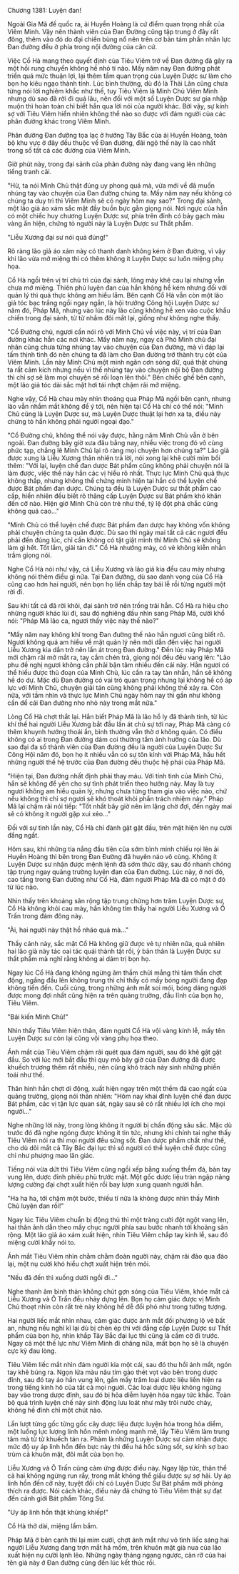 




Chương 1381: Luyện đan!


Ngoài Gia Mã đế quốc ra, ải Huyền Hoàng là cứ điểm quan trọng nhất của Viêm Minh. Vậy nên thành viên của Đan Đường cũng tập trung ở đây rất đông, thêm vào đó do đại chiến bùng nổ nên trên cơ bản tám phần nhân lực Đan đường đều ở phía trong nội đường của căn cứ.

Việc Cổ Hà mang theo quyết định của Tiêu Viêm trở về Đan đường đã gây ra một hồi rung chuyển không hề nhỏ tí nào. Mấy năm nay Đan đường phát triển quá mức thuận lợi, lại thêm tầm quan trọng của Luyện Dược sư làm cho bọn họ kiêu ngạo thành tính. Lúc bình thường, dù đó là Thải Lân cũng chưa từng nói lời nghiêm khắc như thế, tuy Tiêu Viêm là Minh Chủ Viêm Minh nhưng dù sao đã rời đi quá lâu, nên đối với một số Luyện Dược sư gia nhập muộn thì hoàn toàn chỉ biết hắn qua lời nói của người khác. Bởi vậy, sự kính sợ với Tiêu Viêm hiển nhiên không thể nào so được với đám người của các phân đường khác trong Viêm Minh.

Phân đường Đan đường tọa lạc ở hướng Tây Bắc của ải Huyền Hoàng, toàn bộ khu vực ở đây đều thuộc về Đan đường, đãi ngộ thế này là cao nhất trong số tất cả các đường của Viêm Minh.

Giờ phút này, trong đại sảnh của phân đường này đang vang lên những tiếng tranh cãi.

"Hừ, ta nói Minh Chủ thật đúng uy phong quá mà, vừa mới về đã muốn nhúng tay vào chuyện của Đan đường chúng ta. Mấy năm nay nếu không có chúng ta duy trì thì Viêm Minh sẽ có ngày hôm nay sao?" Trong đại sảnh, một lão giả áo xám sắc mặt đầy buồn bực gằn giọng nói. Nơi ngực của hắn có một chiếc huy chương Luyện Dược sư, phía trên đỉnh có bảy gạch màu vàng ẩn hiện, chứng tỏ người này là Luyện Dược sư Thất phẩm.

"Liễu Xương đại sư nói quá đúng!"

Rõ ràng lão giả áo xám này có thanh danh không kém ở Đan đường, vì vậy khi lão vừa mở miệng thì có thêm không ít Luyện Dược sư luôn miệng phụ họa.

Cổ Hà ngồi trên vị trí chủ trì của đại sảnh, lông mày khẽ cau lại nhưng vẫn chưa mở miệng. Thiên phú luyện đan của hắn không hề kém nhưng đối với quản lý thì quả thực không am hiểu lắm. Bên cạnh Cổ Hà vẫn còn một lão giả tóc bạc trắng ngồi ngay ngắn, là hội trưởng Công hội Luyện Dược sư năm đó, Pháp Mã, nhưng vào lúc này lão cũng không hề xen vào cuộc khẩu chiến trong đại sảnh, từ từ nhắm đôi mắt lại, giống như không nghe thấy.

"Cổ Đường chủ, ngươi cần nói rõ với Minh Chủ về việc này, vị trí của Đan đường khác hẳn các nơi khác. Mấy năm nay, ngay cả Phó Minh chủ đại nhân cũng chưa từng nhúng tay vào chuyện của Đan đường, mà vì đáp lại tấm thịnh tình đó nên chúng ta đã làm cho Đan đường trở thành trụ cột của Viêm Minh. Lần này Minh Chủ một mình ngăn cơn sóng dữ, quả thật chúng ta rất cảm kích nhưng nếu vì thế nhúng tay vào chuyện nội bộ Đan đường thì chỉ sợ sẽ làm mọi chuyện sẽ rối loạn lên thôi." Bên chiếc ghế bên cạnh, một lão giả tóc dài sắc mặt hơi tái nhợt chậm rãi mở miệng.

Nghe vậy, Cổ Hà chau mày nhìn thoáng qua Pháp Mã ngồi bên cạnh, nhưng lão vẫn nhắm mắt không để ý tới, nên hiện tại Cổ Hà chỉ có thể nói: "Minh Chủ cũng là Luyện Dược sư, mà Luyện Dược thuật lại hơn xa ta, điều này chứng tỏ hắn không phải người ngoại đạo."

"Cổ Đường chủ, không thể nói vậy được, hằng năm Minh Chủ vẫn ở bên ngoài. Đan đường bây giờ xưa đâu bằng nay, nhiều việc trong đó vô cùng phức tạp, chẳng lẽ Minh Chủ lại rõ ràng mọi chuyện hơn chúng ta?" Lão giả được xưng là Liễu Xương thản nhiên trả lời, nói xong lại khẽ cười mỉm bồi thêm: "Với lại, luyện chế đan dược Bát phẩm cũng không phải chuyện nói là làm được, việc thế này hẳn các vị hiểu rõ nhất. Thực lực Minh Chủ quả thực không thấp, nhưng không thể chứng minh hiện tại hắn có thể luyện chế được Bát phẩm đan dược. Chúng ta đều là Luyện Dược sư thất phẩm cao cấp, hiển nhiên đều biết rõ thăng cấp Luyện Dược sư Bát phẩm khó khăn đến cỡ nào. Hiện giờ Minh Chủ còn trẻ như thế, tỷ lệ đột phá chắc cũng không quá cao…"

"Minh Chủ có thể luyện chế được Bát phẩm đan dược hay không vốn không phải chuyện chúng ta quản được. Dù sao thì ngày mai tất cả các ngươi đều phải đến đúng lúc, chỉ cần không có tật giật mình thì Minh Chủ sẽ không làm gì hết. Tốt lắm, giải tán đi." Cổ Hà nhướng mày, có vẻ không kiễn nhẫn trầm giọng nói.

Nghe Cổ Hà nói như vậy, cả Liễu Xương và lão giả kia đều cau mày nhưng không nói thêm điều gì nữa. Tại Đan đường, dù sao danh vọng của Cổ Hà cũng cao hơn hai người, nên bọn họ liền chắp tay bái lễ rồi từng người một rời đi.

Sau khi tất cả đã rời khỏi, đại sảnh trở nên trống trải hẳn. Cổ Hà ra hiệu cho những người khác lùi đi, sau đó nghiêng đầu nhìn sang Pháp Mã, cười khổ nói: "Pháp Mã lão ca, ngươi thấy việc này thế nào?"

"Mấy năm nay không khí trong Đan đường thế nào hẳn ngươi cũng biết rõ. Ngươi không quá am hiểu về mặt quản lý nên mới dẫn đến việc hai người Liễu Xương kia dần trở nên lấn át trong Đan đường." Đến lúc này Pháp Mã mới chậm rãi mở mắt ra, tay cầm chén trà, giọng nói đều đều vang lên: "Lão phu đề nghị ngươi không cần phải bận tâm nhiều đến cái này. Hẳn ngươi có thể hiểu được thủ đoạn của Minh Chủ, lúc cần ra tay tàn nhẫn, hắn sẽ không hề do dự. Mặc dù Đan đường có vai trò quan trọng nhưng lại không hề có áp lực với Minh Chủ, chuyện giải tán cũng không phải không thể xảy ra. Còn nữa, với tầm nhìn và thực lực Minh Chủ ngày hôm nay thì gần như không cần để cái Đan đường nho nhỏ này trong mắt nữa."

Lòng Cổ Hà chợt thắt lại. Hắn biết Pháp Mã là lão hồ ly đã thành tinh, từ lúc khí thế hai người Liễu Xương bắt đầu lấn át chủ sự tới nay, Pháp Mã càng có thêm khuynh hướng thoái ẩn, bình thường vẫn thờ ơ không quản. Có điều không có ai trong Đan đường dám coi thường tầm ảnh hưởng của lão. Dù sao đại đa số thành viên của Đan đường đều là người của Luyện Dược Sư Công Hội năm đó, bọn họ ít nhiều vẫn có sự tôn kính với Pháp Mã, hầu hết những người thế hệ trước của Đan đường đều thuộc hệ phái của Pháp Mã.

"Hiện tại, Đan đường nhất định phải thay máu. Với tính tình của Minh Chủ, hắn sẽ không để yên cho sự tình phát triển theo hướng này. May là tuy ngươi không am hiểu quản lý, nhưng chưa từng tham gia vào việc nào, chứ nếu không thì chỉ sợ ngươi sẽ khó thoát khỏi phần trách nhiệm này." Pháp Mã lại chậm rãi nói tiếp: "Tốt nhất bây giờ nên im lặng chờ đợi, đến ngày mai sẽ có không ít người gặp xui xẻo…"

Đối với sự tình lần này, Cổ Hà chỉ đành gật gật đầu, trên mặt hiện lên nụ cười đắng ngắt.

Hôm sau, khi những tia nắng đầu tiên của sớm bình minh chiếu rọi lên ải Huyền Hoàng thì bên trong Đan Đường đã huyên náo vô cùng. Không ít Luyện Dược sư nhận được mệnh lệnh đã sớm thức dậy, sau đó nhanh chóng tập trung ngay quảng trường luyện đan của Đan đường. Lúc này, ở nơi đó, cao tầng trong Đan đường như Cổ Hà, đám người Pháp Mã đã có mặt ở đó từ lúc nào.

Nhìn thấy trên khoảng sân rộng tập trung chừng hơn trăm Luyện Dược sư, Cổ Hà không khỏi cau mày, hắn không tìm thấy hai người Liễu Xương và Ô Trấn trong đám đông này.

"Ài, hai người này thật hồ nháo quá mà…"

Thấy cảnh này, sắc mặt Cổ Hà không giữ được vẻ tự nhiên nữa, quả nhiên hai lão già này tác oai tác quái thành tật rồi, ỷ bản thân là Luyện Dược sư thất phẩm mà nghĩ rằng không ai dám trị bọn họ.

Ngay lúc Cổ Hà đang không ngừng âm thầm chửi mắng thì tâm thần chợt động, ngẩng đầu lên không trung thì chỉ thấy có mấy bóng người đang đạp không tiến đến. Cuối cùng, trong những ánh mắt soi mói, bóng dáng người được mong đợi nhất cũng hiện ra trên quảng trường, đầu lĩnh của bọn họ, Tiêu Viêm.

"Bái kiến Minh Chủ!"

Nhìn thấy Tiêu Viêm hiện thân, đám người Cổ Hà vội vàng kính lễ, mấy tên Luyện Dược sư còn lại cũng vội vàng phụ họa theo.

Ánh mắt của Tiêu Viêm chậm rãi quét qua đám người, sau đó khẽ gật gật đầu. So với lúc mới bắt đầu thì quy mô bây giờ của Đan đường đã được khuếch trương thêm rất nhiều, nên cũng khó trách nảy sinh những phiền toái như thế.

Thân hình hắn chợt di động, xuất hiện ngay trên một thềm đá cao ngất của quảng trường, giọng nói thản nhiên: "Hôm nay khai đỉnh luyện chế đan dược Bát phẩm, các vị tận lực quan sát, ngày sau sẽ có rất nhiều lợi ích cho mọi người…"

Nghe những lời này, trong lòng không ít người bị chấn động sâu sắc. Mặc dù trước đó đã nghe ngóng được không ít tin tức, nhưng khi chính tai nghe thấy Tiêu Viêm nói ra thì mọi người đều sửng sốt. Đan dược phẩm chất như thế, cho dù dõi mắt cả Tây Bắc đại lục thì số người có thể luyện chế được cũng chỉ như phượng mao lân giác.

Tiếng nói vừa dứt thì Tiêu Viêm cũng ngồi xếp bằng xuống thềm đá, bàn tay vung lên, dược đỉnh phiêu phù trước mặt. Một gốc dược liệu tràn ngập năng lượng cường đại chợt xuất hiện rồi bay lượn xung quanh người hắn.

"Ha ha ha, tới chậm một bước, thiếu tí nữa là không được nhìn thấy Minh Chủ luyện đan rồi!"

Ngay lúc Tiêu Viêm chuẩn bị động thủ thì một tràng cười đột ngột vang lên, hai thân ảnh dẫn theo mấy chục người phía sau bước nhanh tới khoảng sân rộng. Một lão giả áo xám xuất hiện, nhìn Tiêu Viêm chắp tay kinh lễ, sau đó miệng cười khẩy nói to.

Ánh mắt Tiêu Viêm nhìn chằm chằm đoàn người này, chậm rãi đảo qua đảo lại, một nụ cười khó hiểu chợt xuất hiện trên môi.

"Nếu đã đến thì xuống dưới ngồi đi…"

Nghe thanh âm bình thản không chút gợn sóng của Tiêu Viêm, khóe mắt cả Liễu Xương và Ô Trấn đều nhảy dựng lên. Bọn họ cảm giác được vị Minh Chủ thoạt nhìn còn rất trẻ này không hề dễ đối phó như trong tưởng tượng.

Hai người liếc mắt nhìn nhau, cảm giác được ánh mắt đối phương lộ vẻ bất an, nhưng nếu nghĩ kĩ lại dù bị chèn ép thì với đẳng cấp Luyện Dược sư Thất phẩm của bọn họ, nhìn khắp Tây Bắc đại lục thì cũng là cầm cờ đi trước. Ngay cả một thế lực như Viêm Minh đi chăng nữa, mất bọn họ sẽ là chuyện cực kỳ đau lòng.

Tiêu Viêm liếc mắt nhìn đám người kia một cái, sau đó thu hồi ánh mắt, ngón tay khẽ búng ra. Ngọn lửa màu nâu tím gào thét vọt vào bên trong dược đỉnh, sau đó tay áo hắn vung lên, gần mấy trăm loại dược liệu liền hiện ra trong tiếng kinh hô của tất cả mọi người. Các loại dược liệu không ngừng bay vào trong dược đỉnh, sau đó bị hỏa diễm luyện hóa ngay tức khắc. Toàn bộ quá trình luyện chế này sinh động lưu loát như mây trôi nước chảy, không hề đình chỉ một chút nào.

Lần lượt từng gốc từng gốc cây dược liệu được luyện hóa trong hỏa diểm, một luồng lực lượng linh hồn mênh mông mạnh mẽ, lấy Tiêu Viêm làm trung tâm mà từ từ khuếch tán ra. Phàm là những Luyện Dược sư cảm nhận được mức độ uy áp linh hồn đến bực này thì đều há hốc sửng sốt, sự kính sợ bao trùm cả khuôn mặt, đôi mắt của bọn họ.

Liễu Xương và Ô Trấn cũng cảm ứng được điều này. Ngay lập tức, thân thể cả hai không ngừng run rẩy, trong mắt không thể giấu được sự sợ hãi. Uy áp linh hồn đến cỡ này, tuyệt đối chỉ có Luyện Dược Sư Bát phẩm mới phóng thích ra được. Nói cách khác, điều này đã chứng tỏ Tiêu Viêm thật sự đạt đến cảnh giới Bát phẩm Tông Sư.

"Uy áp linh hồn thật khủng khiếp!"

Cổ Hà thở dài, miệng lẩm bẩm.

Pháp Mã ở bên cạnh thì lại mỉm cười, chợt ánh mắt như vô tình liếc sáng hai người Liễu Xương đang trợn mắt há mồm, trên khuôn mặt già nua của lão xuất hiện nụ cười lạnh lẽo. Những ngày tháng ngang ngược, càn rỡ của hai tên già này ở Đan đường cũng đến lúc kết thúc rồi.




